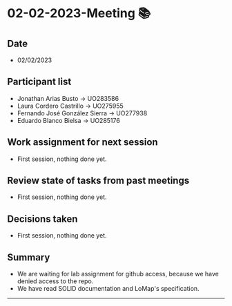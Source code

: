 # 02-02-2023-Meeting 📚
## Date 
- 02/02/2023 
## Participant list
- Jonathan Arias Busto -> UO283586
- Laura Cordero Castrillo -> UO275955
- Fernando José González Sierra -> UO277938
- Eduardo Blanco Bielsa -> UO285176

## Work assignment for next session
- First session, nothing done yet.
## Review state of tasks from past meetings
- First session, nothing done yet.
## Decisions taken
- First session, nothing done yet.
## Summary
- We are waiting for lab assignment for github access, because we have denied access to the repo.
- We have read SOLID documentation and LoMap's specification.

---